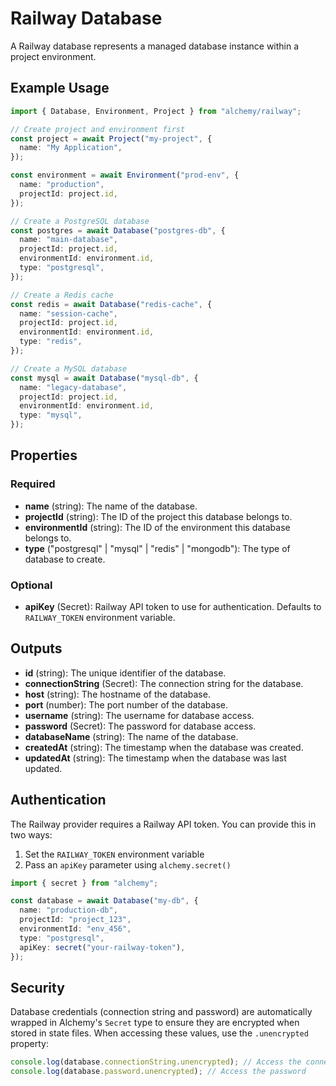 # Railway Database

A Railway database represents a managed database instance within a project environment.

## Example Usage

```typescript
import { Database, Environment, Project } from "alchemy/railway";

// Create project and environment first
const project = await Project("my-project", {
  name: "My Application",
});

const environment = await Environment("prod-env", {
  name: "production",
  projectId: project.id,
});

// Create a PostgreSQL database
const postgres = await Database("postgres-db", {
  name: "main-database",
  projectId: project.id,
  environmentId: environment.id,
  type: "postgresql",
});

// Create a Redis cache
const redis = await Database("redis-cache", {
  name: "session-cache",
  projectId: project.id,
  environmentId: environment.id,
  type: "redis",
});

// Create a MySQL database
const mysql = await Database("mysql-db", {
  name: "legacy-database",
  projectId: project.id,
  environmentId: environment.id,
  type: "mysql",
});
```

## Properties

### Required

- **name** (string): The name of the database.
- **projectId** (string): The ID of the project this database belongs to.
- **environmentId** (string): The ID of the environment this database belongs to.
- **type** ("postgresql" | "mysql" | "redis" | "mongodb"): The type of database to create.

### Optional

- **apiKey** (Secret): Railway API token to use for authentication. Defaults to `RAILWAY_TOKEN` environment variable.

## Outputs

- **id** (string): The unique identifier of the database.
- **connectionString** (Secret): The connection string for the database.
- **host** (string): The hostname of the database.
- **port** (number): The port number of the database.
- **username** (string): The username for database access.
- **password** (Secret): The password for database access.
- **databaseName** (string): The name of the database.
- **createdAt** (string): The timestamp when the database was created.
- **updatedAt** (string): The timestamp when the database was last updated.

## Authentication

The Railway provider requires a Railway API token. You can provide this in two ways:

1. Set the `RAILWAY_TOKEN` environment variable
2. Pass an `apiKey` parameter using `alchemy.secret()`

```typescript
import { secret } from "alchemy";

const database = await Database("my-db", {
  name: "production-db",
  projectId: "project_123",
  environmentId: "env_456",
  type: "postgresql",
  apiKey: secret("your-railway-token"),
});
```

## Security

Database credentials (connection string and password) are automatically wrapped in Alchemy's `Secret` type to ensure they are encrypted when stored in state files. When accessing these values, use the `.unencrypted` property:

```typescript
console.log(database.connectionString.unencrypted); // Access the connection string
console.log(database.password.unencrypted); // Access the password
```
